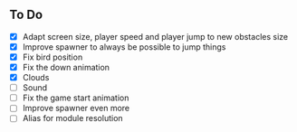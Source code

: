 ## To Do
- [x] Adapt screen size, player speed and player jump to new obstacles size
- [x] Improve spawner to always be possible to jump things
- [x] Fix bird position
- [x] Fix the down animation
- [x] Clouds
- [ ] Sound
- [ ] Fix the game start animation
- [ ] Improve spawner even more 
- [ ] Alias for module resolution